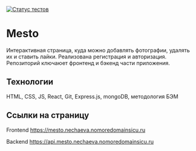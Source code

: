 [![Статус тестов](../../actions/workflows/tests.yml/badge.svg)](../../actions/workflows/tests.yml)

# Mesto
Интерактивная страница, куда можно добавлять фотографии, удалять их и ставить лайки. Реализована регистрация и авторизация.
Репозиторий ключаюет фронтенд и бэкенд части приложения. 

## Технологии
HTML, CSS, JS, React, Git, Express.js, mongoDB, методология БЭМ

## Ссылки на страницу

Frontend https://mesto.nechaeva.nomoredomainsicu.ru

Backend https://api.mesto.nechaeva.nomoredomainsicu.ru
